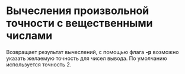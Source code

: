 # Вычесления произвольной точности с вещественными числами
Возвращает результат вычеслений, с помощью флага **-p** возможно указать желаемую точность для чисел вывода. По умолчанию используется точность 2.
